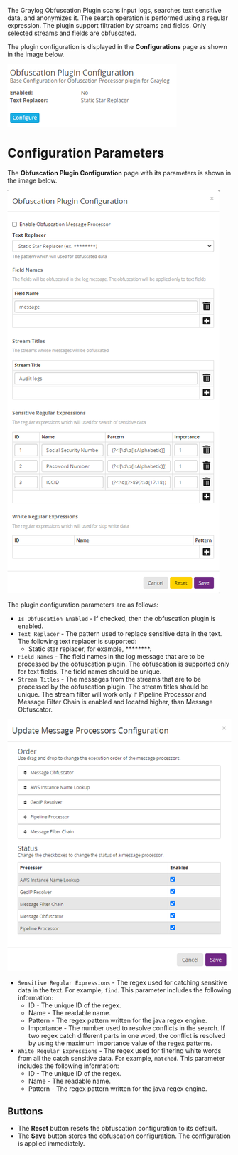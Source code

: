 The Graylog Obfuscation Plugin scans input logs, searches text sensitive data, and anonymizes it.
The search operation is performed using a regular expression.
The plugin support filtration by streams and fields. Only selected streams and fields are obfuscated.

The plugin configuration is displayed in the **Configurations** page as shown in the image below.

![Graylog Obfuscation Plugin Configuration](../../images/plugins/obfuscation-configuration.png)

# Configuration Parameters

The **Obfuscation Plugin Configuration** page with its parameters is shown in the image below.

![Obfuscation Configuration Page](../../images/plugins/obfuscation-plugin-configuration-page.png)

The plugin configuration parameters are as follows:

* `Is Obfuscation Enabled` - If checked, then the obfuscation plugin is enabled.
* `Text Replacer` - The pattern used to replace sensitive data in the text. The following text replacer is supported:
  * Static star replacer, for example, ********.
* `Field Names` - The field names in the log message that are to be processed by the obfuscation plugin.
  The obfuscation is supported only for text fields. The field names should be unique.
* `Stream Titles` - The messages from the streams that are to be processed by the obfuscation plugin.
  The stream titles should be unique. The stream filter will work only if Pipeline Processor and Message Filter Chain
  is enabled and located higher, than Message Obfuscator.

![Message Processors Configuration](../../images/plugins/message-processors-configuration.png)

* `Sensitive Regular Expressions` - The regex used for catching sensitive data in the text. For example, `find`.
  This parameter includes the following information:
  * ID - The unique ID of the regex.
  * Name - The readable name.
  * Pattern - The regex pattern written for the java regex engine.
  * Importance - The number used to resolve conflicts in the search. If two regex catch different parts in one word,
    the conflict is resolved by using the maximum importance value of the regex patterns.
* `White Regular Expressions` - The regex used for filtering white words from all the catch sensitive data.
  For example, `matched`. This parameter includes the following information:
  * ID - The unique ID of the regex.
  * Name - The readable name.
  * Pattern - The regex pattern written for the java regex engine.

## Buttons

* The **Reset** button resets the obfuscation configuration to its default.
* The **Save** button stores the obfuscation configuration. The configuration is applied immediately.
